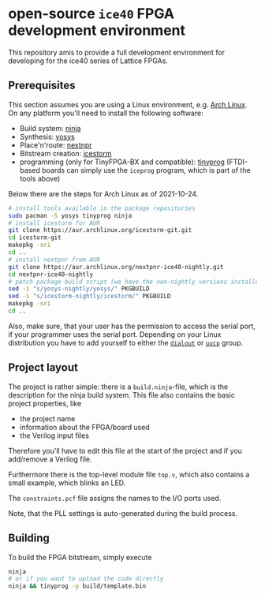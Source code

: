 # open-source `ice40` FPGA development environment

This repository amis to provide a full development environment for developing for the ice40 series of Lattice FPGAs.

## Prerequisites

This section assumes you are using a Linux environment, e.g. [Arch Linux](www.archlinux.org).
On any platform you'll need to install the following software:

- Build system: [ninja](https://ninja-build.org/)
- Synthesis: [yosys](http://bygone.clairexen.net/yosys/)
- Place'n'route: [nextnpr](https://github.com/YosysHQ/nextpnr)
- Bitstream creation: [icestorm](http://www.clifford.at/icestorm/)
- programming (only for TinyFPGA-BX and compatible): [tinyprog](https://pypi.org/project/tinyprog/) (FTDI-based boards can simply use the `iceprog` program, which is part of the tools above)

Below there are the steps for Arch Linux as of 2021-10-24.

```bash
# install tools available in the package repositories
sudo pacman -S yosys tinyprog ninja
# install icestorm for AUR
git clone https://aur.archlinux.org/icestorm-git.git
cd icestorm-git
makepkg -sri
cd ..
# install nextpnr from AUR
git clone https://aur.archlinux.org/nextpnr-ice40-nightly.git
cd nextpnr-ice40-nightly
# patch package build script (we have the non-nightly versions installed)
sed -i "s/yosys-nightly/yosys/" PKGBUILD
sed -i "s/icestorm-nightly/icestorm/" PKGBUILD
makepkg -sri
cd ..
```

Also, make sure, that your user has the permission to access the serial port, if your programmer uses the serial port.
Depending on your Linux distribution you have to add yourself to either the [`dialout`](https://wiki.debian.org/SystemGroups#Other_System_Groups) or [`uucp`](https://wiki.archlinux.org/title/Users_and_groups#User_groups) group.

## Project layout

The project is rather simple: there is a `build.ninja`-file, which is the description for the ninja build system.
This file also contains the basic project properties, like

- the project name
- information about the FPGA/board used
- the Verilog input files

Therefore you'll have to edit this file at the start of the project and if you add/remove a Verilog file.

Furthermore there is the top-level module file `top.v`, which also contains a small example, which blinks an LED.

The `constraints.pcf` file assigns the names to the I/O ports used.

Note, that the PLL settings is auto-generated during the build process.

## Building

To build the FPGA bitstream, simply execute

```bash
ninja
# or if you want to upload the code directly
ninja && tinyprog -p build/template.bin
```
